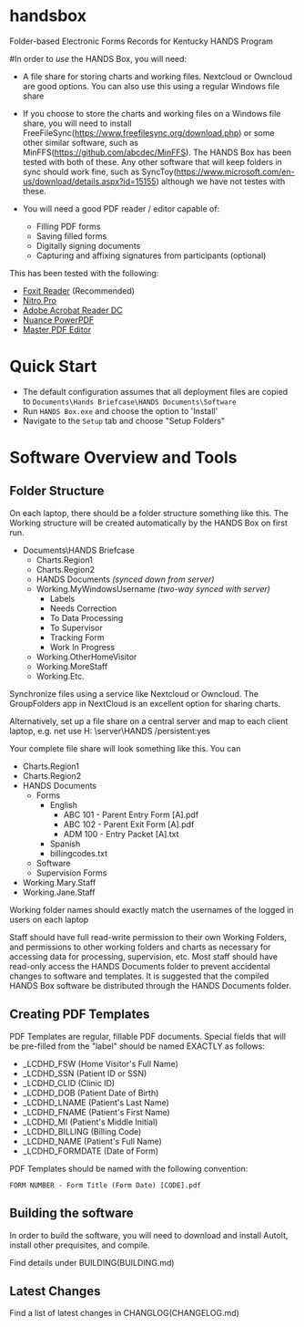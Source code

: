 # handsbox
Folder-based Electronic Forms Records for Kentucky HANDS Program

#In order to *use* the HANDS Box, you will need:
- A file share for storing charts and working files. Nextcloud or Owncloud
  are good options. You can also use this using a regular Windows file share
- If you choose to store the charts and working files on a Windows file share,
  you will need to install
  FreeFileSync(https://www.freefilesync.org/download.php)
  or some other similar software, such as
  MinFFS(https://github.com/abcdec/MinFFS). The HANDS Box has been tested with
  both of these. Any other software that will keep folders in sync should
  work fine, such as
  SyncToy(https://www.microsoft.com/en-us/download/details.aspx?id=15155)
  although we have not testes with these.

- You will need a good PDF reader / editor capable of:
    - Filling PDF forms
    - Saving filled forms
    - Digitally signing documents
    - Capturing and affixing signatures from participants (optional)

This has been tested with the following:
- [Foxit Reader](https://www.foxitsoftware.com/pdf-reader/) (Recommended)
- [Nitro Pro](https://www.gonitro.com/)
- [Adobe Acrobat Reader DC](https://get.adobe.com/reader/)
- [Nuance PowerPDF](https://www.nuance.com/print-capture-and-pdf-solutions/pdf-and-document-conversion/power-pdf-converter.html)
- [Master PDF Editor](https://code-industry.net/masterpdfeditor/)

# Quick Start

- The default configuration assumes that all deployment files are copied to
  `Documents\Hands Briefcase\HANDS Documents\Software`
- Run `HANDS Box.exe` and choose the option to 'Install'
- Navigate to the `Setup` tab and choose "Setup Folders"

# Software Overview and Tools

## Folder Structure

On each laptop, there should be a folder structure something like this. The
Working structure will be created automatically by the HANDS Box on first run.

- Documents\HANDS Briefcase
  - Charts.Region1
  - Charts.Region2
  - HANDS Documents *(synced down from server)*
  - Working.MyWindowsUsername *(two-way synced with server)*
    - Labels
    - Needs Correction
    - To Data Processing
    - To Supervisor
    - Tracking Form
    - Work In Progress
  - Working.OtherHomeVisitor
  - Working.MoreStaff
  - Working.Etc.

Synchronize files using a service like Nextcloud or Owncloud. The
GroupFolders app in NextCloud is an excellent option for sharing charts.

Alternatively, set up a file share on a central server and map to each
client laptop, e.g.
    net use H: \\server\HANDS /persistent:yes

Your complete file share will look something like this. You can
  - Charts.Region1
  - Charts.Region2
  - HANDS Documents
    - Forms
      - English
        - ABC 101 - Parent Entry Form [A].pdf
        - ABC 102 - Parent Exit Form [A].pdf
        - ADM 100 - Entry Packet [A].txt
      - Spanish
      - billingcodes.txt
    - Software
    - Supervision Forms
  - Working.Mary.Staff
  - Working.Jane.Staff

Working folder names should exactly match the usernames of the logged in users
on each laptop

Staff should have full read-write permission to their own Working Folders,
and permissions to other working folders and charts as necessary for accessing
data for processing, supervision, etc. Most staff should have read-only access
the HANDS Documents folder to prevent accidental changes to software and
templates. It is suggested that the compiled HANDS Box software be distributed
through the HANDS Documents folder.

## Creating PDF Templates

PDF Templates are regular, fillable PDF documents. Special fields that will
be pre-filled from the "label" should be named EXACTLY as follows:

- _LCDHD_FSW (Home Visitor's Full Name)
- _LCDHD_SSN (Patient ID or SSN)
- _LCDHD_CLID (Clinic ID)
- _LCDHD_DOB (Patient Date of Birth)
- _LCDHD_LNAME (Patient's Last Name)
- _LCDHD_FNAME (Patient's First Name)
- _LCDHD_MI (Patient's Middle Initial)
- _LCDHD_BILLING (Billing Code)
- _LCDHD_NAME (Patient's Full Name)
- _LCDHD_FORMDATE (Date of Form)

PDF Templates should be named with the following convention:
```
FORM NUMBER - Form Title (Form Date) [CODE].pdf
```

## Building the software

In order to build the software, you will need to download
and install AutoIt, install other prequisites, and compile.

Find details under BUILDING(BUILDING.md)

## Latest Changes
Find a list of latest changes in CHANGLOG(CHANGELOG.md)
